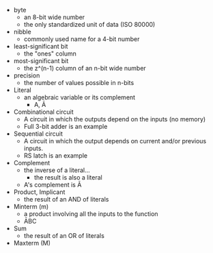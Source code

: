 - byte
	- an 8-bit wide number
	- the only standardized unit of data (ISO 80000)
- nibble
	- commonly used name for a 4-bit number
- least-significant bit
	- the "ones" column
- most-significant bit
	- the z^(n-1) column of an n-bit wide number
- precision
	- the number of values possible in n-bits
- Literal
	- an algebraic variable or its complement
		- A, Ā
- Combinational circuit
	- A circuit in which the outputs depend on the inputs (no memory)
	- Full 3-bit adder is an example
- Sequential circuit
	- A circuit in which the output depends on current and/or previous inputs.
	- RS latch is an example
- Complement 
	- the inverse of a literal...
		- the result is also a literal
	- A's complement is Ā  
- Product, Implicant
	- the result of an AND of literals
- Minterm (m)
	- a product involving all the inputs to the function
	- ĀBC
- Sum
	- the result of an OR of literals
- Maxterm (M)